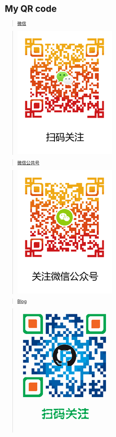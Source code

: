 # My QR code

> [微信](/qrcode/weixincaocmh/cli_300px.png)

> ![](/qrcode/weixincaocmh/cli_300px.png)

> [微信公共号](/qrcode/weixingonggon/cli_300px.png)

> ![](/qrcode/weixingonggon/cli_300px.png)

> [Blog](/qrcode/github/cli_300px.png)

> ![](/qrcode/github/cli_300px.png)